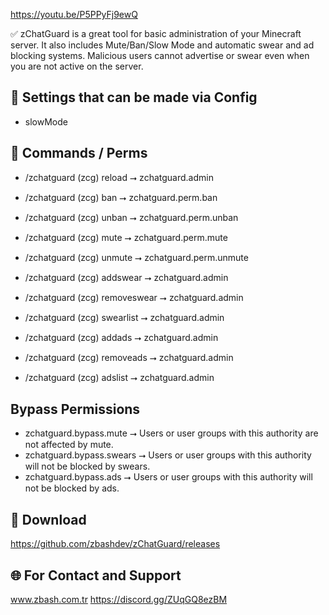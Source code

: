 https://youtu.be/P5PPyFj9ewQ

✅ zChatGuard is a great tool for basic administration of your Minecraft server. It also includes Mute/Ban/Slow Mode and automatic swear and ad blocking systems. Malicious users cannot advertise or swear even when you are not active on the server.

## 🚀 Settings that can be made via Config

- slowMode

## 🚀 Commands / Perms

- /zchatguard (zcg) reload ⭢ zchatguard.admin


- /zchatguard (zcg) ban ⭢ zchatguard.perm.ban
- /zchatguard (zcg) unban ⭢ zchatguard.perm.unban
- /zchatguard (zcg) mute ⭢ zchatguard.perm.mute
- /zchatguard (zcg) unmute ⭢ zchatguard.perm.unmute

  
- /zchatguard (zcg) addswear ⭢ zchatguard.admin
- /zchatguard (zcg) removeswear ⭢ zchatguard.admin
- /zchatguard (zcg) swearlist ⭢ zchatguard.admin


- /zchatguard (zcg) addads ⭢ zchatguard.admin
- /zchatguard (zcg) removeads ⭢ zchatguard.admin
- /zchatguard (zcg) adslist ⭢ zchatguard.admin

## Bypass Permissions

- zchatguard.bypass.mute ⭢ Users or user groups with this authority are not affected by mute.
- zchatguard.bypass.swears ⭢ Users or user groups with this authority will not be blocked by swears.
- zchatguard.bypass.ads ⭢ Users or user groups with this authority will not be blocked by ads.

## 📁 Download 

https://github.com/zbashdev/zChatGuard/releases

## 🌐 For Contact and Support

www.zbash.com.tr
https://discord.gg/ZUqGQ8ezBM







